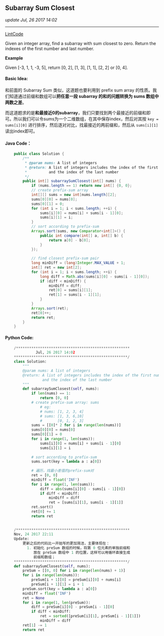 ## Subarray Sum Closest
_update Jul, 26 2017 14:02_

---
[LintCode](http://www.lintcode.com/en/problem/subarray-sum-closest/)

Given an integer array, find a subarray with sum closest to zero. Return the indexes of the first number and last number.

**Example**

Given [-3, 1, 1, -3, 5], return [0, 2], [1, 3], [1, 1], [2, 2] or [0, 4].

#### Basic Idea:
和前面的 Subarray Sum 类似，这道题也要利用到 prefix sum array 的性质。我们知道通过前缀和数组可以**把任意一段 subarray 的和的问题转换为 sums 数组中两数之差**。

而这道题求的是**和最接近0的subarray**，我们只要找到两个最接近的前缀和即可。所以我们可以令sums为一个二维数组，在其中保存index，然后对其按 `key = sums[i][0]` 进行排序，然后逐对对比，找最接近的两前缀和，然后从 `sums[i][1]` 读出index即可。

#### Java Code：
```java
    public class Solution {
        /**
         * @param nums: A list of integers
         * @return: A list of integers includes the index of the first number 
         *          and the index of the last number
         */
        public int[] subarraySumClosest(int[] nums) {
            if (nums.length == 1) return new int[] {0, 0};
            // create prefix-sum array
            int[][] sums = new int[nums.length][2];
            sums[0][0] = nums[0];
            sums[0][1] = 0;
            for (int i = 1; i < sums.length; ++i) {
                sums[i][0] = nums[i] + sums[i - 1][0];
                sums[i][1] = i;
            }
            // sort according to prefix-sum
            Arrays.sort(sums, new Comparator<int[]>() {
                public int compare(int[] a, int[] b) {
                    return a[0] - b[0];
                }
            });
        
            // find closest prefix-sum pair
            long minDiff = (long)Integer.MAX_VALUE + 1;
            int[] ret = new int[2];
            for (int i = 1; i < sums.length; ++i) {
                long diff = Math.abs(sums[i][0] - sums[i - 1][0]);
                if (diff < minDiff) {
                    minDiff = diff;
                    ret[0] = sums[i][1];
                    ret[1] = sums[i - 1][1];
                }
            }
            Arrays.sort(ret);
            ret[0]++;
            return ret;
        }
    }
```

#### Python Code:
```python
    /****************************************************
              Jul, 26 2017 14:02
    ****************************************************/
    class Solution:
        """
        @param nums: A list of integers
        @return: A list of integers includes the index of the first number 
                 and the index of the last number
        """
        def subarraySumClosest(self, nums):
            if len(nums) == 1:
                return [0, 0]
            # create prefix-sum array: sums
                # eg: 
                # nums: [1, 2, 3, 4]
                # sums: [1, 3, 6,10]
                #       [0, 1, 2, 3]
            sums = [[0]* 2 for i in range(len(nums))]
            sums[0][0] = nums[0]
            sums[0][1] = 0
            for i in range(1, len(sums)):
                sums[i][0] = nums[i] + sums[i - 1][0]
                sums[i][1] = i
            
            # sort according to prefix-sum
            sums.sort(key = lambda a : a[0])
            
            # 遍历，找最小差值的prefix-sum对
            ret = [0, 0]
            minDiff = float('INF')
            for i in range(1, len(sums)):
                diff = abs(sums[i][0] - sums[i - 1][0])
                if diff < minDiff:
                    minDiff = diff
                    ret = [sums[i][1], sums[i - 1][1]]
            ret.sort()
            ret[0] += 1
            return ret
            
            
    /****************************************************
    Nov, 24 2017 22:11
    Update:
        更新之后的代码比一开始写的更加简洁，主要体现在：
          1. 初始化 preSum 数组的时候，将第 0 位元素的单独前缀和
             放在 preSum 数组中 1 的位置，这样可以用循环直接生成
             前缀和数组；
    ****************************************************/
    def subarraySumClosest(self, nums):
        preSum = [[0, 0] for i in range(len(nums) + 1)]
        for i in range(len(nums)):
            preSum[i + 1][0] = preSum[i][0] + nums[i]
            preSum[i + 1][1] = i + 1
        preSum.sort(key = lambda a : a[0])
        minDiff = float('INF')
        ret = None
        for i in range(1, len(preSum)):
            diff = preSum[i][0] - preSum[i - 1][0]
            if diff < minDiff:
                ret = sorted([preSum[i][1], preSum[i - 1][1]])
                minDiff = diff
        ret[1] -= 1
        return ret
```


